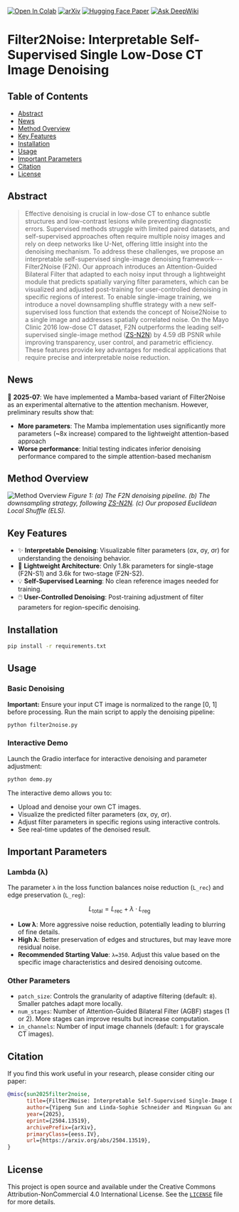 [![Open In Colab](https://colab.research.google.com/assets/colab-badge.svg)](https://colab.research.google.com/drive/13bIhK2inxzjLfUUoLoltnAodFKb_YzXb?usp=sharing) [![arXiv](https://img.shields.io/badge/arXiv-2504.13519-b31b1b.svg)](https://arxiv.org/abs/2504.13519)
[![Hugging Face Paper](https://img.shields.io/badge/🤗%20Hugging%20Face-Paper-yellow)](https://huggingface.co/papers/2504.13519)
[![Ask DeepWiki](https://deepwiki.com/badge.svg)](https://deepwiki.com/sypsyp97/Filter2Noise)

# Filter2Noise: Interpretable Self-Supervised Single Low-Dose CT Image Denoising

<!-- Optional: Add a Table of Contents here if desired -->

## Table of Contents

- [Abstract](#abstract)
- [News](#news)
- [Method Overview](#method-overview)
- [Key Features](#key-features)
- [Installation](#installation)
- [Usage](#usage)
- [Important Parameters](#important-parameters)
- [Citation](#citation)
- [License](#license)

## Abstract

>Effective denoising is crucial in low-dose CT to enhance subtle structures and low-contrast lesions while preventing diagnostic errors. Supervised methods struggle with limited paired datasets, and self-supervised approaches often require multiple noisy images and rely on deep networks like U-Net, offering little insight into the denoising mechanism. To address these challenges, we propose an interpretable self-supervised single-image denoising framework---Filter2Noise (F2N). Our approach introduces an Attention-Guided Bilateral Filter that adapted to each noisy input through a lightweight module that predicts spatially varying filter parameters, which can be visualized and adjusted post-training for user-controlled denoising in specific regions of interest. To enable single-image training, we introduce a novel downsampling shuffle strategy with a new self-supervised loss function that extends the concept of Noise2Noise to a single image and addresses spatially correlated noise. On the Mayo Clinic 2016 low-dose CT dataset, F2N outperforms the leading self-supervised single-image method ([ZS-N2N](https://openaccess.thecvf.com/content/CVPR2023/papers/Mansour_Zero-Shot_Noise2Noise_Efficient_Image_Denoising_Without_Any_Data_CVPR_2023_paper.pdf)) by 4.59 dB PSNR while improving transparency, user control, and parametric efficiency. These features provide key advantages for medical applications that require precise and interpretable noise reduction.

## News

📢 **2025-07**: We have implemented a Mamba-based variant of Filter2Noise as an experimental alternative to the attention mechanism. However, preliminary results show that:

- **More parameters**: The Mamba implementation uses significantly more parameters (~8x increase) compared to the lightweight attention-based approach
- **Worse performance**: Initial testing indicates inferior denoising performance compared to the simple attention-based mechanism

## Method Overview

![Method Overview](method.png)
*Figure 1: (a) The F2N denoising pipeline. (b) The downsampling strategy, following [ZS-N2N](https://openaccess.thecvf.com/content/CVPR2023/papers/Mansour_Zero-Shot_Noise2Noise_Efficient_Image_Denoising_Without_Any_Data_CVPR_2023_paper.pdf). (c) Our proposed Euclidean Local Shuffle (ELS).*

## Key Features

- ✨ **Interpretable Denoising**: Visualizable filter parameters (σx, σy, σr) for understanding the denoising behavior.
- 🚀 **Lightweight Architecture**: Only 1.8k parameters for single-stage (F2N-S1) and 3.6k for two-stage (F2N-S2).
- 💡 **Self-Supervised Learning**: No clean reference images needed for training.
- 🖱️ **User-Controlled Denoising**: Post-training adjustment of filter parameters for region-specific denoising.

## Installation

```bash
pip install -r requirements.txt
```

## Usage

### Basic Denoising

**Important:** Ensure your input CT image is normalized to the range [0, 1] before processing.
Run the main script to apply the denoising pipeline:

```bash
python filter2noise.py
```

### Interactive Demo

Launch the Gradio interface for interactive denoising and parameter adjustment:

```bash
python demo.py
```

The interactive demo allows you to:

- Upload and denoise your own CT images.
- Visualize the predicted filter parameters (σx, σy, σr).
- Adjust filter parameters in specific regions using interactive controls.
- See real-time updates of the denoised result.

## Important Parameters

### Lambda (λ)

The parameter `λ` in the loss function balances noise reduction (`L_rec`) and edge preservation (`L_reg`):

```math
L_\text{total} = L_\text{rec} + \lambda \cdot L_\text{reg}
```

- **Low λ**: More aggressive noise reduction, potentially leading to blurring of fine details.
- **High λ**: Better preservation of edges and structures, but may leave more residual noise.
- **Recommended Starting Value**: `λ=350`. Adjust this value based on the specific image characteristics and desired denoising outcome.

### Other Parameters

- `patch_size`: Controls the granularity of adaptive filtering (default: `8`). Smaller patches adapt more locally.
- `num_stages`: Number of Attention-Guided Bilateral Filter (AGBF) stages (1 or 2). More stages can improve results but increase computation.
- `in_channels`: Number of input image channels (default: `1` for grayscale CT images).

## Citation

If you find this work useful in your research, please consider citing our paper:

```bibtex
@misc{sun2025filter2noise,
      title={Filter2Noise: Interpretable Self-Supervised Single-Image Denoising for Low-Dose CT with Attention-Guided Bilateral Filtering}, 
      author={Yipeng Sun and Linda-Sophie Schneider and Mingxuan Gu and Siyuan Mei and Chengze Ye and Fabian Wagner and Siming Bayer and Andreas Maier},
      year={2025},
      eprint={2504.13519},
      archivePrefix={arXiv},
      primaryClass={eess.IV},
      url={https://arxiv.org/abs/2504.13519}, 
}
```

## License

This project is open source and available under the Creative Commons Attribution-NonCommercial 4.0 International License. See the [`LICENSE`](LICENSE) file for more details.
